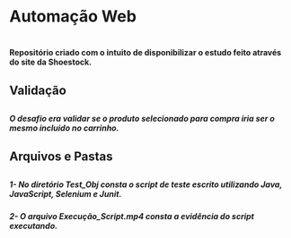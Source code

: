 <h1>Automação Web<h1>
<h4 >Repositório criado com o intuito de disponibilizar o estudo feito através do site da Shoestock.<h4> 

<h2>Validação<h2>

<h5>O desafio era validar se o produto selecionado para compra iria ser o mesmo incluido no carrinho.<h5>

<h2>Arquivos e Pastas<h2>	

<h5>1- No diretório Test_Obj consta o script de teste escrito utilizando Java, JavaScript, Selenium e Junit.<h5>

<h5>2- O arquivo Execução_Script.mp4 consta a evidência do script executando.<h5>